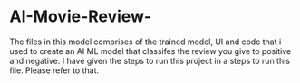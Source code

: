 # AI-Movie-Review-
The files in this model comprises of the trained model, UI and code that i used to create an AI ML model that classifes the review you give to positive and negative. I have given the steps to run this project in a steps to run this file. Please refer to that.
